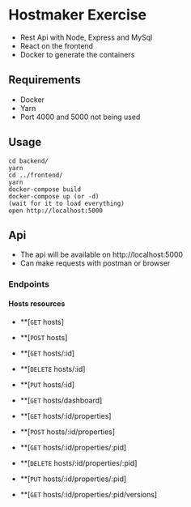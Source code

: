 # Hostmaker Exercise

- Rest Api with Node, Express and MySql
- React on the frontend
- Docker to generate the containers

## Requirements
- Docker
- Yarn
- Port 4000 and 5000 not being used

## Usage

```
cd backend/
yarn
cd ../frontend/
yarn
docker-compose build
docker-compose up (or -d)
(wait for it to load everything)
open http://localhost:5000
```

## Api

- The api will be available on http://localhost:5000
- Can make requests with postman or browser

### Endpoints

#### Hosts resources

- **[<code>GET</code> hosts]
- **[<code>POST</code> hosts]

- **[<code>GET</code> hosts/:id]
- **[<code>DELETE</code> hosts/:id]
- **[<code>PUT</code> hosts/:id]

- **[<code>GET</code> hosts/dashboard]

- **[<code>GET</code> hosts/:id/properties]
- **[<code>POST</code> hosts/:id/properties]

- **[<code>GET</code> hosts/:id/properties/:pid]
- **[<code>DELETE</code> hosts/:id/properties/:pid]
- **[<code>PUT</code> hosts/:id/properties/:pid]

- **[<code>GET</code> hosts/:id/properties/:pid/versions]
